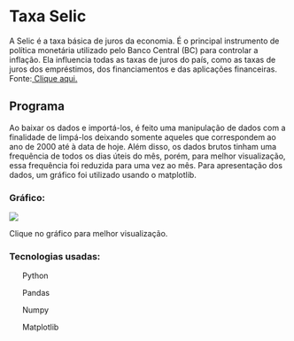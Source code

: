 # Taxa Selic
<p>​A Selic é a taxa básica de juros da economia. É o principal instrumento de política monetária utilizado pelo Banco Central (BC) para controlar a inflação. Ela influencia todas as taxas de juros do país, como as taxas de juros dos empréstimos, dos financiamentos e das aplicações financeiras.<br>
  Fonte:<a href="https://www.bcb.gov.br/controleinflacao/taxaselic"> Clique aqui.</a> </p>

<h2>Programa</h2>
<p>Ao baixar os dados e importá-los, é feito uma manipulação de dados com a finalidade de limpá-los deixando somente aqueles que correspondem ao ano de 2000 até à data de hoje. Além disso, os dados brutos tinham uma frequência de todos os dias úteis do mês, porém, para melhor visualização, essa frequência foi reduzida para uma vez ao mês. Para apresentação dos dados, um gráfico foi utilizado usando o matplotlib.</p>

<h3>Gráfico: </h3>
<img src="https://user-images.githubusercontent.com/110779984/194411627-2615d093-4ca0-470f-8cb3-53504039a7d6.png">
<p>Clique no gráfico para melhor visualização.</p>
<h3>Tecnologias usadas:</h3>
<ul>Python</ul>
<ul>Pandas</ul>
<ul>Numpy</ul>
<ul>Matplotlib</ul>
